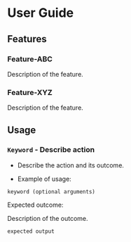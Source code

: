 # User Guide

## Features 

### Feature-ABC

Description of the feature.

### Feature-XYZ

Description of the feature.

## Usage

### `Keyword` - Describe action

* Describe the action and its outcome.

* Example of usage: 

`keyword (optional arguments)`

Expected outcome:

Description of the outcome.

```
expected output
```
